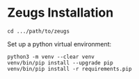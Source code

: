 # Zeugs Installation

	cd .../path/to/zeugs

Set up a python virtual environment:

	python3 -m venv --clear venv
	venv/bin/pip install --upgrade pip
	venv/bin/pip install -r requirements.pip
	
